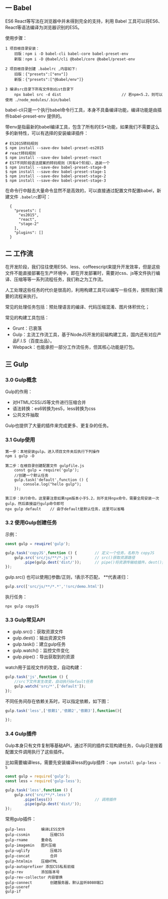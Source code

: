 ## 一 Babel

ES6 React等写法在浏览器中并未得到完全的支持，利用 Babel 工具可以将ES6、React等语法编译为浏览器识别的ES5。

使用步骤：
```
1 项目根目录安装：
    旧版：npm i -D babel-cli babel-core babel-preset-env
    新版：npm i -D @babel/cli @babel/core @babel/preset-env

2 项目根目录创建 .babelrc ,内容如下:
    旧版：{"presets":["env"]}
    新版：{"presets":["@babel/env"]}

3 编译src目录下所有文件到dist目录下  
    npx babel src -d dist                           // 若npm<5.2，则可以使用 ./node_modules/.bin/babel
```

babel-cli只是一个执行babel命令行工具，本身不具备编译功能，编译功能是由插件babel-preset-env 提供的。  

带env是指最新的babel编译工具，包含了所有的ES*功能，如果我们不需要这么多的新特性，可以有选择的安装编译插件：
```
# ES2015转码规则	
$ npm install --save-dev babel-preset-es2015
# react转码规则	
$ npm install --save-dev babel-preset-react
# ES7不同阶段语法提案的转码规则（共有4个阶段），选装一个
$ npm install --save-dev babel-preset-stage-0
$ npm install --save-dev babel-preset-stage-1
$ npm install --save-dev babel-preset-stage-2
$ npm install --save-dev babel-preset-stage-3
```

在命令行中敲击大量命令显然不是高效的，可以直接通过配置文件配置babel，新建文件 `.babelrc`即可：
```
  {
    "presets": [
      "es2015",
      "react",
      "stage-2"
    ],
    "plugins": []
  }
```

## 二 工作流

在开发阶段，我们往往使用ES6、less、coffeescript来提升开发效率，但是这些文件不能直接部署在生产环境中，即在开发部署时，需要对css、js等文件执行编译、压缩等等一系列流程任务，我们称之为工作流。  

人工处理这些任务的代价是很高的，利用构建工具可以编写一些任务，按照我们需要的流程来执行。  

常见的处理任务包括：预处理语言的编译、代码压缩混淆、图片体积优化；  

常见的构建工具包括：
- Grunt：已衰落
- Gulp：主流工作流工具，基于NodeJS开发的前端构建工具，国内还有对应产品F.I.S（百度出品）。
- Webpack：也能承担一部分工作流任务，但其核心功能是打包。

## 三 Gulp

### 3.0 Gulp概念

Gulp的作用：
- 对HTML/CSS/JS等文件进行压缩合并
- 语法转换：es6转换为es5，less转换为css
- 公共文件抽取

Gulp也提供了大量的插件来完成更多、更复杂的任务。  

### 3.1 Gulp使用

```
第一步：本地安装gulp。进入项目文件夹后执行下列操作
npm i gulp -D 

第二步：在根目录创建配置文件 gulpfile.js
    const gulp = require('gulp');
    //创建一个默认任务
    gulp.task('default',function () {
        console.log("hello gulp");
    });

第三步：执行命令。这里要注意如果npm版本小于5.2，则不支持npx命令，需要全局安装一次gulp，然后直接运行gulp命令即可
npx gulp default	// 由于default是默认任务，这里可以省略
```

### 3.2 使用Gulp创建任务

示例：
```js
const gulp = reuqire('gulp');

gulp.task('copyJS',function () {        // 定义一个任务，名称为 copyJS
    gulp.src('src/js/**/*.js')          // src()获取资源路径
        .pipe(gulp.dest('dist/'));      // pipe()将资源传输给插件。dest()资源构建完毕后自动创建的路径
});
```

gulp.src()  也可以使用[]参数/正则，!表示不匹配， **代表递归：
```js
gulp.src(['src/js/**/*.*','!src/demo.html']) 
```

执行任务：
```
npx gulp copyJS
```

### 3.3 Gulp常见API

- gulp.src()：获取资源文件
- gulp.dest()：输出资源文件
- gulp.task()：建立gulp任务
- gulp.watch()：监控文件变化
- gulp.pipe()：导出获取到的资源

watch用于监视文件的改变，自动构建：
```js
gulp.task('js',function () {
	//src下文件发生改变，自动执行default任务
    gulp.watch('src/*',['default']); 
});
```

不同任务间存在依赖关系时，可以指定依赖，如下图：
```js
gulp.task('less',['依赖1','依赖2','依赖3'],function(){

});
```

### 3.4 Gulp插件

Gulp本身只有文件复制等基础API，通过不同的插件实现构建任务，Gulp只是按着配置文件调用执行了这些插件。

比如需要编译less，需要先安装编译less的gulp插件：`npm install gulp-less -S`
```js
const gulp = require('gulp');
const less = require('gulp-less');

gulp.task('less',function () {
    gulp.src('src/**/*.less')
        .pipe(less())                   // 调用插件
        .pipe(gulp.dest('dist/'));
});
```

常用gulp插件：
```
gulp-less 		编译LESS文件
gulp-cssmin 		压缩CSS
gulp-rname		重命名
gulp-imagemin 	图片压缩
gulp-uglify 		压缩JS
gulp-concat 		合并
gulp-htmlmin 	压缩HTML
gulp-autoprefixer 添加CSS私有前缀
gulp-rev 		添加版本号
gulp-rev-collector 内容替换
gulp-connect		创建服务器，默认监听8080端口
gulp-useref
gulp-if
```